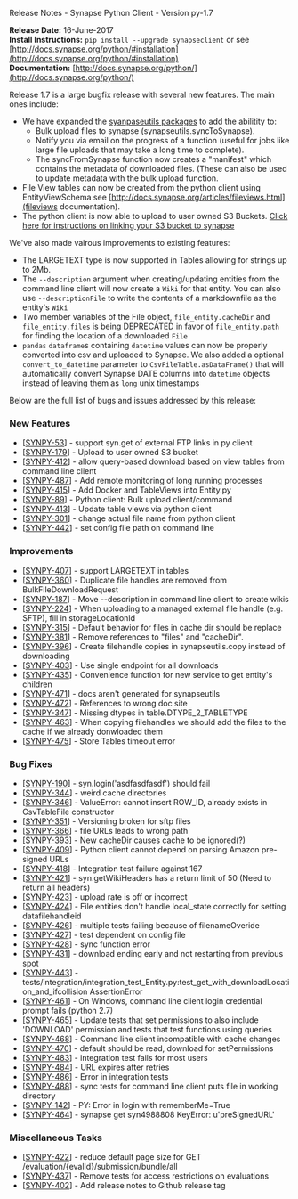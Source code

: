 Release Notes - Synapse Python Client - Version py-1.7

**Release Date:** 16-June-2017  
**Install Instructions:** `pip install --upgrade synapseclient` or see [http://docs.synapse.org/python/#installation](http://docs.synapse.org/python/#installation)  
**Documentation:** [http://docs.synapse.org/python/](http://docs.synapse.org/python/)

Release 1.7 is a large bugfix release with several new features. The main ones include:
* We have expanded the [syanpaseutils packages](docs.synapse.org/python/synapseutils.html#module-synapseutils) to add the  abilitity to:
    * Bulk upload files to synapse (synapseutils.syncToSynapse).
    * Notify you via email on the progress of a function (useful for jobs like large file uploads that may take a long time to complete).
    * The syncFromSynapse function now creates a "manifest" which contains the metadata of downloaded files. (These can also be used to update metadata with the bulk upload function.
* File View tables can now be created from the python client using EntityViewSchema see [http://docs.synapse.org/articles/fileviews.html](fileviews documentation).
* The python client is now able to upload to user owned S3 Buckets. [Click here for instructions on linking your S3 bucket to synapse](http://docs.synapse.org/articles/custom_storage_location.html)

We've also made vairous improvements to existing features:
* The LARGETEXT type is now supported in Tables allowing for strings up to 2Mb.
* The `--description` argument when creating/updating entities from the command line client will now create a `Wiki` for that entity. You can also use `--descriptionFile` to write the contents of a markdownfile as the entity's `Wiki`
* Two member variables of the File object, `file_entity.cacheDir` and `file_entity.files` is being DEPRECATED in favor of `file_entity.path` for finding the location of a downloaded `File`
* `pandas` `dataframe`s containing `datetime` values can now be properly converted into csv and uploaded to Synapse.
We also added a optional `convert_to_datetime` parameter to `CsvFileTable.asDataFrame()` that will automatically convert Synapse DATE columns into `datetime` objects instead of leaving them as `long` unix timestamps


Below are the full list of bugs and issues addressed by this release:

### New Features

*   [[SYNPY-53](https://sagebionetworks.jira.com/browse/SYNPY-53)] - support syn.get of external FTP links in py client
*   [[SYNPY-179](https://sagebionetworks.jira.com/browse/SYNPY-179)] - Upload to user owned S3 bucket
*   [[SYNPY-412](https://sagebionetworks.jira.com/browse/SYNPY-412)] - allow query-based download based on view tables from command line client
*   [[SYNPY-487](https://sagebionetworks.jira.com/browse/SYNPY-487)] - Add remote monitoring of long running processes
*   [[SYNPY-415](https://sagebionetworks.jira.com/browse/SYNPY-415)] - Add Docker and TableViews into Entity.py
*   [[SYNPY-89](https://sagebionetworks.jira.com/browse/SYNPY-89)] - Python client: Bulk upload client/command
*   [[SYNPY-413](https://sagebionetworks.jira.com/browse/SYNPY-413)] - Update table views via python client
*   [[SYNPY-301](https://sagebionetworks.jira.com/browse/SYNPY-301)] - change actual file name from python client
*   [[SYNPY-442](https://sagebionetworks.jira.com/browse/SYNPY-442)] - set config file path on command line


### Improvements

*   [[SYNPY-407](https://sagebionetworks.jira.com/browse/SYNPY-407)] - support LARGETEXT in tables
*   [[SYNPY-360](https://sagebionetworks.jira.com/browse/SYNPY-360)] - Duplicate file handles are removed from BulkFileDownloadRequest
*   [[SYNPY-187](https://sagebionetworks.jira.com/browse/SYNPY-187)] - Move --description in command line client to create wikis
*   [[SYNPY-224](https://sagebionetworks.jira.com/browse/SYNPY-224)] - When uploading to a managed external file handle (e.g. SFTP), fill in storageLocationId
*   [[SYNPY-315](https://sagebionetworks.jira.com/browse/SYNPY-315)] - Default behavior for files in cache dir should be replace
*   [[SYNPY-381](https://sagebionetworks.jira.com/browse/SYNPY-381)] - Remove references to "files" and "cacheDir".
*   [[SYNPY-396](https://sagebionetworks.jira.com/browse/SYNPY-396)] - Create filehandle copies in synapseutils.copy instead of downloading
*   [[SYNPY-403](https://sagebionetworks.jira.com/browse/SYNPY-403)] - Use single endpoint for all downloads
*   [[SYNPY-435](https://sagebionetworks.jira.com/browse/SYNPY-435)] - Convenience function for new service to get entity's children
*   [[SYNPY-471](https://sagebionetworks.jira.com/browse/SYNPY-471)] - docs aren't generated for synapseutils
*   [[SYNPY-472](https://sagebionetworks.jira.com/browse/SYNPY-472)] - References to wrong doc site
*   [[SYNPY-347](https://sagebionetworks.jira.com/browse/SYNPY-347)] - Missing dtypes in table.DTYPE_2_TABLETYPE
*   [[SYNPY-463](https://sagebionetworks.jira.com/browse/SYNPY-463)] - When copying filehandles we should add the files to the cache if we already donwloaded them
*   [[SYNPY-475](https://sagebionetworks.jira.com/browse/SYNPY-475)] - Store Tables timeout error


### Bug Fixes

*   [[SYNPY-190](https://sagebionetworks.jira.com/browse/SYNPY-190)] - syn.login('asdfasdfasdf') should fail
*   [[SYNPY-344](https://sagebionetworks.jira.com/browse/SYNPY-344)] - weird cache directories
*   [[SYNPY-346](https://sagebionetworks.jira.com/browse/SYNPY-346)] - ValueError: cannot insert ROW_ID, already exists in CsvTableFile constructor
*   [[SYNPY-351](https://sagebionetworks.jira.com/browse/SYNPY-351)] - Versioning broken for sftp files
*   [[SYNPY-366](https://sagebionetworks.jira.com/browse/SYNPY-366)] - file URLs leads to wrong path
*   [[SYNPY-393](https://sagebionetworks.jira.com/browse/SYNPY-393)] - New cacheDir causes cache to be ignored(?)
*   [[SYNPY-409](https://sagebionetworks.jira.com/browse/SYNPY-409)] - Python client cannot depend on parsing Amazon pre-signed URLs
*   [[SYNPY-418](https://sagebionetworks.jira.com/browse/SYNPY-418)] - Integration test failure against 167
*   [[SYNPY-421](https://sagebionetworks.jira.com/browse/SYNPY-421)] - syn.getWikiHeaders has a return limit of 50 (Need to return all headers)
*   [[SYNPY-423](https://sagebionetworks.jira.com/browse/SYNPY-423)] - upload rate is off or incorrect
*   [[SYNPY-424](https://sagebionetworks.jira.com/browse/SYNPY-424)] - File entities don't handle local_state correctly for setting datafilehandleid
*   [[SYNPY-426](https://sagebionetworks.jira.com/browse/SYNPY-426)] - multiple tests failing because of filenameOveride
*   [[SYNPY-427](https://sagebionetworks.jira.com/browse/SYNPY-427)] - test dependent on config file
*   [[SYNPY-428](https://sagebionetworks.jira.com/browse/SYNPY-428)] - sync function error
*   [[SYNPY-431](https://sagebionetworks.jira.com/browse/SYNPY-431)] - download ending early and not restarting from previous spot
*   [[SYNPY-443](https://sagebionetworks.jira.com/browse/SYNPY-443)] - tests/integration/integration_test_Entity.py:test_get_with_downloadLocation_and_ifcollision AssertionError
*   [[SYNPY-461](https://sagebionetworks.jira.com/browse/SYNPY-461)] - On Windows, command line client login credential prompt fails (python 2.7)
*   [[SYNPY-465](https://sagebionetworks.jira.com/browse/SYNPY-465)] - Update tests that set permissions to also include 'DOWNLOAD' permission and tests that test functions using queries
*   [[SYNPY-468](https://sagebionetworks.jira.com/browse/SYNPY-468)] - Command line client incompatible with cache changes
*   [[SYNPY-470](https://sagebionetworks.jira.com/browse/SYNPY-470)] - default should be read, download for setPermissions
*   [[SYNPY-483](https://sagebionetworks.jira.com/browse/SYNPY-483)] - integration test fails for most users
*   [[SYNPY-484](https://sagebionetworks.jira.com/browse/SYNPY-484)] - URL expires after retries
*   [[SYNPY-486](https://sagebionetworks.jira.com/browse/SYNPY-486)] - Error in integration tests
*   [[SYNPY-488](https://sagebionetworks.jira.com/browse/SYNPY-488)] - sync tests for command line client puts file in working directory
*   [[SYNPY-142](https://sagebionetworks.jira.com/browse/SYNPY-142)] - PY: Error in login with rememberMe=True
*   [[SYNPY-464](https://sagebionetworks.jira.com/browse/SYNPY-464)] - synapse get syn4988808 KeyError: u'preSignedURL'

### Miscellaneous Tasks

*   [[SYNPY-422](https://sagebionetworks.jira.com/browse/SYNPY-422)] - reduce default page size for GET /evaluation/{evalId}/submission/bundle/all
*   [[SYNPY-437](https://sagebionetworks.jira.com/browse/SYNPY-437)] - Remove tests for access restrictions on evaluations
*   [[SYNPY-402](https://sagebionetworks.jira.com/browse/SYNPY-402)] - Add release notes to Github release tag
